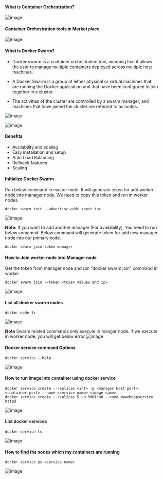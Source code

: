 #### What is Container Orchestration?
![image](https://github.com/mahendran-indiabees/MyScripts/assets/96326288/50da9a1a-3185-4279-9a08-bccad705653e)

#### Container Orchestration tools in Market place
![image](https://github.com/mahendran-indiabees/MyScripts/assets/96326288/219b5c70-0c9a-44c1-930b-929c55bd1a0a)

#### What is Docker Swarm?
* Docker swarm is a container orchestration tool, meaning that it allows the user to manage multiple containers deployed across multiple host machines.
  
* A Docker Swarm is a group of either physical or virtual machines that are running the Docker application and that have been configured to join together in a cluster.
  
* The activities of the cluster are controlled by a swarm manager, and machines that have joined the cluster are referred to as nodes.
  
![image](https://github.com/mahendran-indiabees/MyScripts/assets/96326288/ea586120-a50d-4fae-a3b8-8842892c67c3)

![image](https://github.com/mahendran-indiabees/MyScripts/assets/96326288/7d551158-dea7-434c-a71d-8d3d3b76e99a)

#### Benefits
* Availability and scaling
* Easy installation and setup
* Auto Load Balancing
* Rollback faatures
* Scaling
  
#### Initialize Docker Swarm
Run below command in master node. It will generate token for add worker node into manager node. We need to copy this token and run in worker nodes.
```
docker swarm init --advertise-addr <host ip>
```
![image](https://github.com/mahendran-indiabees/MyScripts/assets/96326288/9fe77193-13e6-4e7e-8e20-63203a495b0f)

**Note:** If you want to add another manager (For availability), You need to run below comamnd. Below command will generate token for add new manager node into our primary node.

```
docker swarm join-token manager
```
#### How to Join worker node into Manager node
Get the token from manager node and run "docker swarm join" command in worker
```
docker swarm join --token <token values and ip> 
```
![image](https://github.com/mahendran-indiabees/MyScripts/assets/96326288/30c7ac86-6b03-4ead-a73f-e8ea57c780bc)

#### List all docker swarm nodes
```
docker node ls
```
![image](https://github.com/mahendran-indiabees/MyScripts/assets/96326288/f1d1266d-d1bd-4ee4-9431-6360130fad42)

**Note**
Swarm related commands only execute in manger node. If we execute in worker node, you will get below error
![image](https://github.com/mahendran-indiabees/MyScripts/assets/96326288/67e01168-2c49-4fc0-a5cf-18718acc4fdf)

#### Docker service command Options
```
docker service --help
```
![image](https://github.com/mahendran-indiabees/MyScripts/assets/96326288/7fdbb794-b065-4c9f-97d6-2bb037e9f3de)

#### How to run image into container using docker service
```
docker service create --replicas <int> -p <manager host port>: <container port> --name <service name> <image name>
docker service create --replicas 5 -p 9001:80 --name mywebappservice httpd
```
![image](https://github.com/mahendran-indiabees/MyScripts/assets/96326288/2b5a1c5c-9353-4f3f-830b-7ea718e41163)

#### List docker services
```
docker service ls
```
![image](https://github.com/mahendran-indiabees/MyScripts/assets/96326288/3143930a-d30e-4764-b8f3-b0705321eb52)

#### How to find the nodes which my containers are running
```
docker service ps <service name>
```

![image](https://github.com/mahendran-indiabees/MyScripts/assets/96326288/0e06327d-6cd7-4f33-8cfe-273fb36ca04c)

